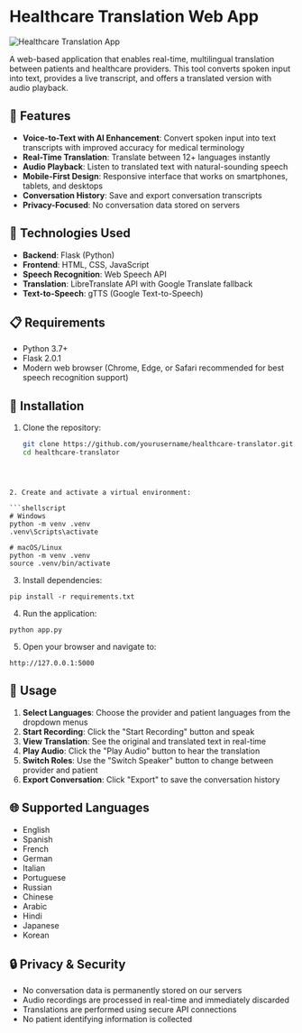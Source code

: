 
# Healthcare Translation Web App

![Healthcare Translation App](https://via.placeholder.com/800x400?text=Healthcare+Translation+App)

A web-based application that enables real-time, multilingual translation between patients and healthcare providers. This tool converts spoken input into text, provides a live transcript, and offers a translated version with audio playback.

## 🌟 Features

- **Voice-to-Text with AI Enhancement**: Convert spoken input into text transcripts with improved accuracy for medical terminology
- **Real-Time Translation**: Translate between 12+ languages instantly
- **Audio Playback**: Listen to translated text with natural-sounding speech
- **Mobile-First Design**: Responsive interface that works on smartphones, tablets, and desktops
- **Conversation History**: Save and export conversation transcripts
- **Privacy-Focused**: No conversation data stored on servers

## 🔧 Technologies Used

- **Backend**: Flask (Python)
- **Frontend**: HTML, CSS, JavaScript
- **Speech Recognition**: Web Speech API
- **Translation**: LibreTranslate API with Google Translate fallback
- **Text-to-Speech**: gTTS (Google Text-to-Speech)

## 📋 Requirements

- Python 3.7+
- Flask 2.0.1
- Modern web browser (Chrome, Edge, or Safari recommended for best speech recognition support)

## 🚀 Installation

1. Clone the repository:
   ```bash
   git clone https://github.com/yourusername/healthcare-translator.git
   cd healthcare-translator
  ```



2. Create and activate a virtual environment:

```shellscript
# Windows
python -m venv .venv
.venv\Scripts\activate

# macOS/Linux
python -m venv .venv
source .venv/bin/activate
```


3. Install dependencies:

```shellscript
pip install -r requirements.txt
```


4. Run the application:

```shellscript
python app.py
```


5. Open your browser and navigate to:

```plaintext
http://127.0.0.1:5000
```




## 📱 Usage

1. **Select Languages**: Choose the provider and patient languages from the dropdown menus
2. **Start Recording**: Click the "Start Recording" button and speak
3. **View Translation**: See the original and translated text in real-time
4. **Play Audio**: Click the "Play Audio" button to hear the translation
5. **Switch Roles**: Use the "Switch Speaker" button to change between provider and patient
6. **Export Conversation**: Click "Export" to save the conversation history


## 🌐 Supported Languages

- English
- Spanish
- French
- German
- Italian
- Portuguese
- Russian
- Chinese
- Arabic
- Hindi
- Japanese
- Korean


## 🔒 Privacy & Security

- No conversation data is permanently stored on our servers
- Audio recordings are processed in real-time and immediately discarded
- Translations are performed using secure API connections
- No patient identifying information is collected

  

